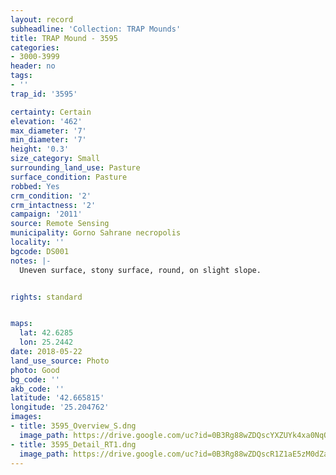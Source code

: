 ```yaml
---
layout: record
subheadline: 'Collection: TRAP Mounds'
title: TRAP Mound - 3595
categories:
- 3000-3999
header: no
tags:
- ''
trap_id: '3595'

certainty: Certain
elevation: '462'
max_diameter: '7'
min_diameter: '7'
height: '0.3'
size_category: Small
surrounding_land_use: Pasture
surface_condition: Pasture
robbed: Yes
crm_condition: '2'
crm_intactness: '2'
campaign: '2011'
source: Remote Sensing
municipality: Gorno Sahrane necropolis
locality: ''
bgcode: DS001
notes: |-
  Uneven surface, stony surface, round, on slight slope.


rights: standard


maps:
  lat: 42.6285
  lon: 25.2442
date: 2018-05-22
land_use_source: Photo
photo: Good
bg_code: ''
akb_code: ''
latitude: '42.665815'
longitude: '25.204762'
images:
- title: 3595_Overview_S.dng
  image_path: https://drive.google.com/uc?id=0B3Rg88wZDQscYXZUYk4xa0NqQmc
- title: 3595_Detail_RT1.dng
  image_path: https://drive.google.com/uc?id=0B3Rg88wZDQscR1Z1aE5zM0dZa2s
---
```

